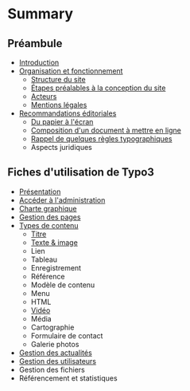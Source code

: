 # Summary

## Préambule

* [Introduction](README.md)
* [Organisation et fonctionnement](organisation-et-fonctionnement-du-site.md)
  * [Structure du site](structure-du-site.md)
  * [Étapes préalables à la conception du site](étapes-préalables-à-la-conception-du-site.md)
  * [Acteurs](acteurs.md)
  * [Mentions légales](mentions-légales.md)
* [Recommandations éditoriales](recommandations-éditoriales.md)
  * [Du papier à l'écran](du-papier-à-lécran.md)
  * [Composition d'un document à mettre en ligne](composition-dun-document-à-mettre-en-ligne.md)
  * [Rappel de quelques règles typographiques](rappel-de-quelques-regles-typographiques.md)
  * Aspects juridiques

## Fiches d'utilisation de Typo3

* [Présentation](présentation-de-typo3.md)
* [Accéder à l'administration](sidentifier-et-se-repérer-dans-le-backend.md)
* [Charte graphique](charte-graphique.md)
* [Gestion des pages](gestion-des-pages.md)
* [Types de contenu](types-de-contenu.md)
  * [Titre](titre.md)
  * [Texte & image](texte-and-image.md)
  * Lien
  * Tableau
  * Enregistrement
  * Référence
  * Modèle de contenu
  * Menu
  * HTML
  * [Vidéo](video.md)
  * Média
  * Cartographie
  * Formulaire de contact
  * Galerie photos
* [Gestion des actualités](gestion-des-actualités.md)
* [Gestion des utilisateurs](gestion-des-utilisateurs.md)
* Gestion des fichiers
* Référencement et statistiques

